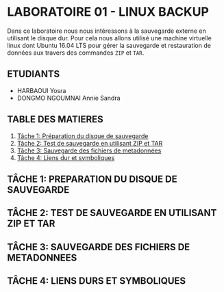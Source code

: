 # LABORATOIRE 01 - LINUX BACKUP

Dans ce laboratoire nous nous intéressons à la sauvegarde externe en utilisant le disque dur. Pour cela nous allons utilisé une machine virtuelle linux dont Ubuntu 16.04 LTS pour gérer la sauvegarde et restauration de données aux travers des commandes `ZIP` et `TAR`. 

## ETUDIANTS 

* HARBAOUI Yosra
* DONGMO NGOUMNAI Annie Sandra

## TABLE DES MATIERES 
1. [Tâche 1: Préparation du disque de sauvegarde](#t%C3%82che-1-preparation-du-disque-de-sauvegarde)
2. [Tâche 2: Test de sauvegarde en utilisant ZIP et TAR](#t%C3%82che-2-test-de-sauvegarde-en-utilisant-zip-et-tar)
3. [Tâche 3: Sauvegarde des fichiers de metadonnées](#t%C3%82che-3-sauvegarde-des-fichiers-de-metadonnees)
4. [Tâche 4: Liens dur et symboliques](#t%C3%82che-4-liens-durs-et-symboliques)

## TÂCHE 1: PREPARATION DU DISQUE DE SAUVEGARDE

## TÂCHE 2: TEST DE SAUVEGARDE EN UTILISANT ZIP ET TAR

## TÂCHE 3: SAUVEGARDE DES FICHIERS DE METADONNEES

## TÂCHE 4: LIENS DURS ET SYMBOLIQUES

